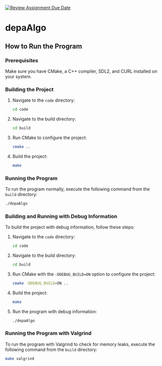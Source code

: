[![Review Assignment Due Date](https://classroom.github.com/assets/deadline-readme-button-22041afd0340ce965d47ae6ef1cefeee28c7c493a6346c4f15d667ab976d596c.svg)](https://classroom.github.com/a/mNdixtYF)

# depaAlgo

## How to Run the Program

### Prerequisites

Make sure you have CMake, a C++ compiler, SDL2, and CURL installed on your system.

### Building the Project

1. Navigate to the `code` directory:
    ```sh
    cd code
    ```

2. Navigate to the build directory:
    ```sh
    cd build
    ```

3. Run CMake to configure the project:
    ```sh
    cmake ..
    ```

4. Build the project:
    ```sh
    make
    ```

### Running the Program

To run the program normally, execute the following command from the `build` directory:
```sh
./depaAlgo
```

### Building and Running with Debug Information

To build the project with debug information, follow these steps:

1. Navigate to the `code` directory:
    ```sh
    cd code
    ```

2. Navigate to the build directory:
    ```sh
    cd build
    ```

3. Run CMake with the `-DDEBUG_BUILD=ON` option to configure the project:
    ```sh
    cmake -DDEBUG_BUILD=ON ..
    ```

4. Build the project:
    ```sh
    make
    ```

5. Run the program with debug information:
    ```sh
    ./depaAlgo
    ```

### Running the Program with Valgrind

To run the program with Valgrind to check for memory leaks, execute the following command from the `build` directory:
```sh
make valgrind
```